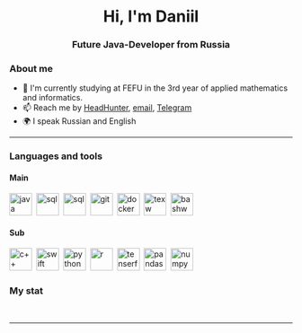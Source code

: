<div id="header" align="center">
    <h1>Hi, I'm Daniil </h1>
    <h3>Future Java-Developer from Russia</h3>
</div>


### About me
- 🌱 I'm currently studying at FEFU in the 3rd year of applied mathematics and informatics.
- 📫 Reach me by [HeadHunter](https://vladivostok.hh.ru/resume/c04d4307ff0d0916c00039ed1f537345503364), [email](mailto:dirijabl657@gmail.com), [Telegram](https://t.me/dilijorwen/)
- 🌍 I speak Russian and English

---

### Languages and tools

#### Main
<img src="https://cdn.jsdelivr.net/gh/devicons/devicon@latest/icons/java/java-original.svg" title="java" width="40" height="40"/>&nbsp;
<img src="https://cdn.jsdelivr.net/gh/devicons/devicon@latest/icons/spring/spring-original.svg" title="sql" width="40" height="40"/>&nbsp;
<img src="https://cdn.jsdelivr.net/gh/devicons/devicon/icons/postgresql/postgresql-original.svg" title="sql" width="40" height="40"/>&nbsp;
<img src="https://cdn.jsdelivr.net/gh/devicons/devicon/icons/git/git-plain.svg" title="git" width="40" height="40"/>&nbsp;
<img src="https://cdn.jsdelivr.net/gh/devicons/devicon@latest/icons/docker/docker-plain.svg" title="docker" width="40" height="40"/>&nbsp;
<img src="https://cdn.jsdelivr.net/gh/devicons/devicon@latest/icons/tex/tex-original.svg" title="texw" width="40" height="40"/>&nbsp;
<img src="https://cdn.jsdelivr.net/gh/devicons/devicon@latest/icons/bash/bash-original.svg" title="bashw" width="40" height="40"/>&nbsp;

#### Sub
<img src="https://cdn.jsdelivr.net/gh/devicons/devicon@latest/icons/cplusplus/cplusplus-plain.svg" title="c++" width="40" height="40"/>&nbsp;
<img src="https://cdn.jsdelivr.net/gh/devicons/devicon@latest/icons/swift/swift-original.svg" title="swift" width="40" height="40"/>&nbsp;
<img src="https://cdn.jsdelivr.net/gh/devicons/devicon@latest/icons/python/python-original.svg" title="python" width="40" height="40"/>&nbsp;
<img src="https://cdn.jsdelivr.net/gh/devicons/devicon@latest/icons/r/r-plain.svg" title="r" width="40" height="40"/>&nbsp;
<img src="https://cdn.jsdelivr.net/gh/devicons/devicon@latest/icons/tensorflow/tensorflow-original.svg" title="tenserflow" width="40" height="40"/>&nbsp;
<img src="https://cdn.jsdelivr.net/gh/devicons/devicon@latest/icons/pandas/pandas-original.svg" title="pandas" width="40" height="40"/>&nbsp;
<img src="https://cdn.jsdelivr.net/gh/devicons/devicon@latest/icons/numpy/numpy-original.svg" title="numpy" width="40" height="40"/>&nbsp;






### My stat

<div id="stat" align="center">
    <img src="https://github-profile-summary-cards.vercel.app/api/cards/profile-details?username=Dilijorwen&theme=github_dark" alt=""/>
    <img src="https://github-profile-summary-cards.vercel.app/api/cards/most-commit-language?username=Dilijorwen&theme=github_dark" alt=""/>
     <img src="https://github-profile-summary-cards.vercel.app/api/cards/stats?username=Dilijorwen&theme=github_dark" alt=""/>
</div>

---
